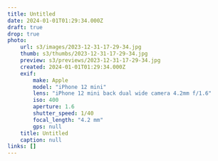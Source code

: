 ```yaml
---
title: Untitled
date: 2024-01-01T01:29:34.000Z
draft: true
drop: true
photo:
    url: s3/images/2023-12-31-17-29-34.jpg
    thumb: s3/thumbs/2023-12-31-17-29-34.jpg
    preview: s3/previews/2023-12-31-17-29-34.jpg
    created: 2024-01-01T01:29:34.000Z
    exif:
        make: Apple
        model: "iPhone 12 mini"
        lens: "iPhone 12 mini back dual wide camera 4.2mm f/1.6"
        iso: 400
        aperture: 1.6
        shutter_speed: 1/40
        focal_length: "4.2 mm"
        gps: null
    title: Untitled
    caption: null
links: []
---
```

